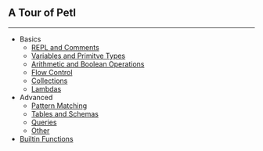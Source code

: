 ## A Tour of Petl

---

- Basics
  - [REPL and Comments](./petl/basics/repl_comments.md)
  - [Variables and Primitve Types](./petl/basics/variables_and_prims.md)
  - [Arithmetic and Boolean Operations](./petl/basics/arith_bool_ops.md)
  - [Flow Control](./petl/basics/flow_control.md)
  - [Collections](./petl/basics/collections.md)
  - [Lambdas](./petl/basics/lambdas.md)
- Advanced
  - [Pattern Matching](./petl/advanced/pattern_matching.md)
  - [Tables and Schemas](./petl/advanced/tables_schemas.md)
  - [Queries](./petl/advanced/queries.md)
  - [Other](./petl/advanced/other.md)
- [Builtin Functions](./petl/builtin/builtin.md)
